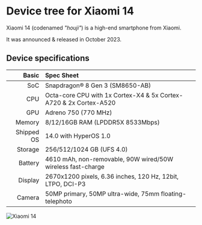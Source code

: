 # Device tree for Xiaomi 14

Xiaomi 14 (codenamed _"houji"_) is a high-end smartphone from Xiaomi.

It was announced & released in October 2023.

## Device specifications

|      Basic | Spec Sheet                                                        |
| ---------: | :---------------------------------------------------------------- |
|        SoC | Snapdragon® 8 Gen 3 (SM8650-AB)                                   |
|        CPU | Octa-core CPU with 1x Cortex-X4 & 5x Cortex-A720 & 2x Cortex-A520 |
|        GPU | Adreno 750 (770 MHz)                                              |
|     Memory | 8/12/16GB RAM (LPDDR5X 8533Mbps)                                  |
| Shipped OS | 14.0 with HyperOS 1.0                                             |
|    Storage | 256/512/1024 GB (UFS 4.0)                                         |
|    Battery | 4610 mAh, non-removable, 90W wired/50W wireless fast-charge       |
|    Display | 2670x1200 pixels, 6.36 inches, 120 Hz, 12bit, LTPO, DCI-P3        |
|     Camera | 50MP primary, 50MP ultra-wide, 75mm floating-telephoto            |

![Xiaomi 14](https://cdn.cnbj0.fds.api.mi-img.com/b2c-shopapi-pms/pms_1698304467.93796032.png)
